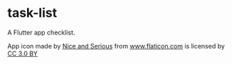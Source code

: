 # task-list

A Flutter app checklist.

App icon made by <a href="https://www.flaticon.com/authors/nice-and-serious" title="Nice and Serious">Nice and Serious</a> from <a href="https://www.flaticon.com/" 			    title="Flaticon">www.flaticon.com</a> is licensed by <a href="http://creativecommons.org/licenses/by/3.0/" 			    title="Creative Commons BY 3.0" target="_blank">CC 3.0 BY</a></div>
